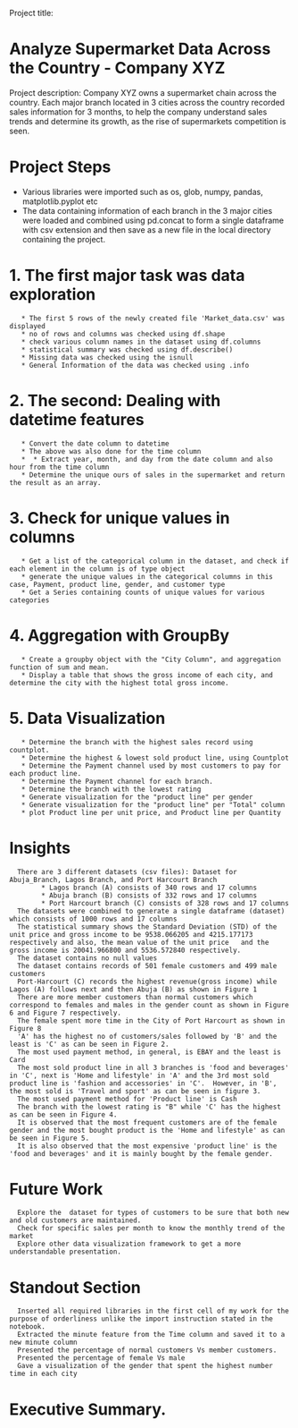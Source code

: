 Project title:
# Analyze Supermarket Data Across the Country - Company XYZ

Project description:
Company XYZ owns a supermarket chain across the country. Each major branch located in 3 cities across the country recorded sales information for 3 months, to help the company understand sales trends and determine its growth, as the rise of supermarkets competition is seen.

# Project Steps
* Various libraries were imported such as os, glob, numpy, pandas, matplotlib.pyplot etc
* The data containing information of each branch in the 3 major cities were loaded and combined using pd.concat to form a single dataframe with csv extension and then save as a new file in the local directory containing the project.
 # 1. The first major task was data exploration
       * The first 5 rows of the newly created file 'Market_data.csv' was displayed
       * no of rows and columns was checked using df.shape
       * check various column names in the dataset using df.columns 
       * statistical summary was checked using df.describe()
       * Missing data was checked using the isnull
       * General Information of the data was checked using .info
 # 2. The second: Dealing with datetime features
       * Convert the date column to datetime
       * The above was also done for the time column
       *  * Extract year, month, and day from the date column and also hour from the time column
       * Determine the unique ours of sales in the supermarket and return the result as an array.
 # 3. Check for unique values in columns
       * Get a list of the categorical column in the dataset, and check if each element in the column is of type object
       * generate the unique values in the categorical columns in this case, Payment, product line, gender, and customer type
       * Get a Series containing counts of unique values for various categories
 # 4.  Aggregation with GroupBy
       * Create a groupby object with the "City Column", and aggregation function of sum and mean.
       * Display a table that shows the gross income of each city, and determine the city with the highest total gross income.
 # 5. Data Visualization
       * Determine the branch with the highest sales record using countplot.
       * Determine the highest & lowest sold product line, using Countplot
       * Determine the Payment channel used by most customers to pay for each product line.
       * Determine the Payment channel for each branch.
       * Determine the branch with the lowest rating
       * Generate visualization for the "product line" per gender
       * Generate visualization for the "product line" per "Total" column
       * plot Product line per unit price, and Product line per Quantity
# Insights
      There are 3 different datasets (csv files): Dataset for Abuja_Branch, Lagos Branch, and Port Harcourt Branch
            * Lagos branch (A) consists of 340 rows and 17 columns
            * Abuja branch (B) consists of 332 rows and 17 columns
            * Port Harcourt branch (C) consists of 328 rows and 17 columns
      The datasets were combined to generate a single dataframe (dataset) which consists of 1000 rows and 17 columns
      The statistical summary shows the Standard Deviation (STD) of the unit price and gross income to be 9538.066205 and 4215.177173 respectively and also, the mean value of the unit price   and the gross income is 20041.966800 and 5536.572840 respectively.
      The dataset contains no null values
      The dataset contains records of 501 female customers and 499 male customers
      Port-Harcourt (C) records the highest revenue(gross income) while Lagos (A) follows next and then Abuja (B) as shown in Figure 1
      There are more member customers than normal customers which correspond to females and males in the gender count as shown in Figure 6 and Figure 7 respectively.
      The female spent more time in the City of Port Harcourt as shown in Figure 8
      'A' has the highest no of customers/sales followed by 'B' and the least is 'C' as can be seen in Figure 2.
      The most used payment method, in general, is EBAY and the least is Card
      The most sold product line in all 3 branches is 'food and beverages' in 'C', next is 'Home and lifestyle' in 'A' and the 3rd most sold product line is 'fashion and accessories' in 'C'.  However, in 'B', the most sold is 'Travel and sport' as can be seen in figure 3.
      The most used payment method for 'Product line' is Cash
      The branch with the lowest rating is "B" while 'C' has the highest as can be seen in Figure 4.
      It is observed that the most frequent customers are of the female gender and the most bought product is the 'Home and lifestyle' as can be seen in Figure 5.
      It is also observed that the most expensive 'product line' is the 'food and beverages' and it is mainly bought by the female gender.
# Future Work
      Explore the  dataset for types of customers to be sure that both new and old customers are maintained.
      Check for specific sales per month to know the monthly trend of the market
      Explore other data visualization framework to get a more understandable presentation.  

# Standout Section
      Inserted all required libraries in the first cell of my work for the purpose of orderliness unlike the import instruction stated in the notebook.
      Extracted the minute feature from the Time column and saved it to a new minute column
      Presented the percentage of normal customers Vs member customers.
      Presented the percentage of female Vs male
      Gave a visualization of the gender that spent the highest number time in each city


# Executive Summary.
